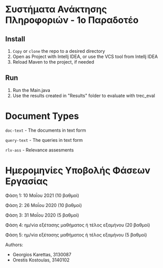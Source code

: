 # Συστήματα Ανάκτησης Πληροφοριών - 1ο Παραδοτέο

## Install

1. `Copy` or `clone` the repo to a desired directory
2. Open as Project with Intellj IDEA, or use the VCS tool from Intellj IDEA
3. Reload Maven to the project, if needed

## Run

1. Run the Main.java
2. Use the results created in "Results" folder to evaluate with trec_eval

# Document Types

`doc-text` - The documents in text form

`query-text` - The queries in text form

`rlv-ass` - Relevance assesments

# Ημερομηνίες Υποβολής Φάσεων Εργασίας

Φάση 1: 10 Μαΐου 2021 (10 βαθμοί)

Φάση 2: 26 Μαΐου 2020 (10 βαθμοί) 

Φάση 3: 31 Μαΐου 2020 (5 βαθμοί) 

Φάση 4: ημ/νία εξέτασης μαθήματος ή τέλος εξαμήνου (20 βαθμοί) 

Φάση 5: ημ/νία εξέτασης μαθήματος ή τέλος εξαμήνου (5 βαθμοί) 


Authors:
- Georgios Karettas, 3130087
- Orestis Kostoulas, 3140102

